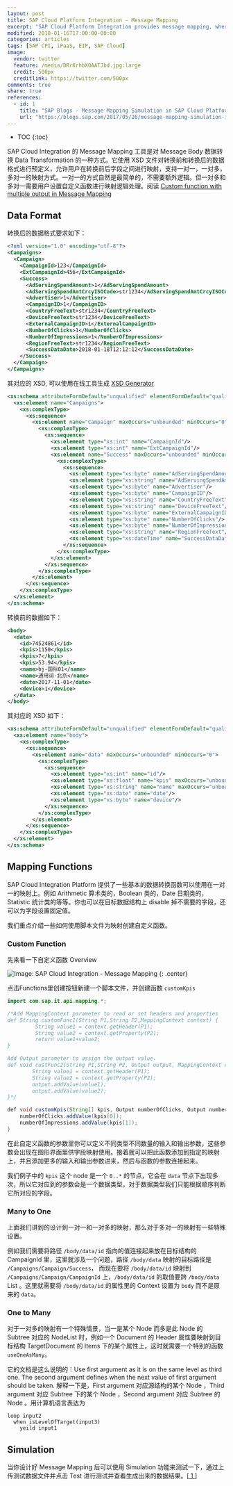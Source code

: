 ```yaml
---
layout: post
title: SAP Cloud Platform Integration - Message Mapping
excerpt: "SAP Cloud Platform Integration provides message mapping, where you can map fields between two messages  . Message mapping is one of the widely used message transformation steps in an integration flow."
modified: 2018-01-16T17:00:00-00:00
categories: articles
tags: [SAP CPI, iPaaS, EIP, SAP Cloud]
image:
  vendor: twitter
  feature: /media/DRrKrhbX0AATJbd.jpg:large
  credit: 500px
  creditlink: https://twitter.com/500px
comments: true
share: true
references:
  - id: 1
    title: "SAP Blogs - Message Mapping Simulation in SAP Cloud Platform Integration"
    url: "https://blogs.sap.com/2017/05/26/message-mapping-simulation-in-sap-cloud-platform-integration/"
---
```


* TOC
{:toc}

SAP Cloud Integration 的 Message Mapping 工具是对 Message Body 数据转换 Data Transformation 的一种方式。它使用 XSD 文件对转换前和转换后的数据格式进行预定义，允许用户在转换前后字段之间进行映射，支持一对一，一对多，多对一的映射方式。一对一的方式自然是最简单的，不需要额外逻辑。但一对多和多对一需要用户设置自定义函数进行映射逻辑处理。阅读 [Custom function with multiple output in Message Mapping](https://blogs.sap.com/2017/09/25/custom-function-with-multiple-output-in-message-mapping/)

## Data Format
转换后的数据格式要求如下：

```xml
<?xml version="1.0" encoding="utf-8"?>
<Campaigns>
  <Campaign>
    <CampaignId>123</CampaignId>
    <ExtCampaignId>456</ExtCampaignId>
    <Success>
      <AdServingSpendAmount>1</AdServingSpendAmount>
      <AdServingSpendAmtCrcyISOCode>str1234</AdServingSpendAmtCrcyISOCode>
      <Advertiser>1</Advertiser>
      <CampaignID>1</CampaignID>
      <CountryFreeText>str1234</CountryFreeText>
      <DeviceFreeText>str1234</DeviceFreeText>
      <ExternalCampaignID>1</ExternalCampaignID>
      <NumberOfClicks>1</NumberOfClicks>
      <NumberOfImpressions>1</NumberOfImpressions>
      <RegionFreeText>str1234</RegionFreeText>
      <SuccessDataDate>2018-01-18T12:12:12</SuccessDataDate>
    </Success>
  </Campaign>
</Campaigns>
```

其对应的 XSD, 可以使用在线工具生成 [XSD Generator](https://www.freeformatter.com/xsd-generator.html)

```xml
<xs:schema attributeFormDefault="unqualified" elementFormDefault="qualified" xmlns:xs="http://www.w3.org/2001/XMLSchema">
  <xs:element name="Campaigns">
    <xs:complexType>
      <xs:sequence>
        <xs:element name="Campaign" maxOccurs="unbounded" minOccurs="0">
          <xs:complexType>
            <xs:sequence>
              <xs:element type="xs:int" name="CampaignId"/>
              <xs:element type="xs:int" name="ExtCampaignId"/>
              <xs:element name="Success" maxOccurs="unbounded" minOccurs="0">
                <xs:complexType>
                  <xs:sequence>
                    <xs:element type="xs:byte" name="AdServingSpendAmount"/>
                    <xs:element type="xs:string" name="AdServingSpendAmtCrcyISOCode"/>
                    <xs:element type="xs:byte" name="Advertiser"/>
                    <xs:element type="xs:byte" name="CampaignID"/>
                    <xs:element type="xs:string" name="CountryFreeText"/>
                    <xs:element type="xs:string" name="DeviceFreeText"/>
                    <xs:element type="xs:byte" name="ExternalCampaignID"/>
                    <xs:element type="xs:byte" name="NumberOfClicks"/>
                    <xs:element type="xs:byte" name="NumberOfImpressions"/>
                    <xs:element type="xs:string" name="RegionFreeText"/>
                    <xs:element type="xs:dateTime" name="SuccessDataDate"/>
                  </xs:sequence>
                </xs:complexType>
              </xs:element>
            </xs:sequence>
          </xs:complexType>
        </xs:element>
      </xs:sequence>
    </xs:complexType>
  </xs:element>
</xs:schema>
```

转换前的数据如下：

```xml
<body>
  <data>
    <id>74524861</id>
    <kpis>1150</kpis>
    <kpis>7</kpis>
    <kpis>53.94</kpis>
    <name>bj-国际01</name>
    <name>通用词-北京</name>
    <date>2017-11-01</date>
    <device>1</device>
  </data>
</body>
```

其对应的 XSD 如下：

```xml
<xs:schema attributeFormDefault="unqualified" elementFormDefault="qualified" xmlns:xs="http://www.w3.org/2001/XMLSchema">
  <xs:element name="body">
    <xs:complexType>
      <xs:sequence>
        <xs:element name="data" maxOccurs="unbounded" minOccurs="0">
          <xs:complexType>
            <xs:sequence>
              <xs:element type="xs:int" name="id"/>
              <xs:element type="xs:float" name="kpis" maxOccurs="unbounded" minOccurs="0"/>
              <xs:element type="xs:string" name="name" maxOccurs="unbounded" minOccurs="0"/>
              <xs:element type="xs:date" name="date"/>
              <xs:element type="xs:byte" name="device"/>
            </xs:sequence>
          </xs:complexType>
        </xs:element>
      </xs:sequence>
    </xs:complexType>
  </xs:element>
</xs:schema>
```

## Mapping Functions

SAP Cloud Integration Platform 提供了一些基本的数据转换函数可以使用在一对一的映射上。例如 Arithmetic 算术类的，Boolean 类的，Date 日期类的，Statistic 统计类的等等。你也可以在目标数据结构上 disable 掉不需要的字段，还可以为字段设置固定值。

我们重点介绍一些如何使用脚本文件为映射创建自定义函数。

### Custom Function
先来看一下自定义函数 Overview

![Image: SAP Cloud Integration - Message Mapping](/images/cloud/hcp/hci/sci-message-mapping.png)
{: .center}

点击Functions里创建按钮新建一个脚本文件，并创建函数 `customKpis`

```java
import com.sap.it.api.mapping.*;

/*Add MappingContext parameter to read or set headers and properties
def String customFunc1(String P1,String P2,MappingContext context) {
         String value1 = context.getHeader(P1);
         String value2 = context.getProperty(P2);
         return value1+value2;
}

Add Output parameter to assign the output value.
def void custFunc2(String P1,String P2, Output output, MappingContext context) {
        String value1 = context.getHeader(P1);
        String value2 = context.getProperty(P2);
        output.addValue(value1);
        output.addValue(value2);
}*/

def void customKpis(String[] kpis, Output numberOfClicks, Output numberOfImpressions, MappingContext context){
    numberOfClicks.addValue(kpis[0]);
    numberOfImpressions.addValue(kpis[1]);
}
```

在此自定义函数的参数里你可以定义不同类型不同数量的输入和输出参数，这些参数会出现在图形界面里供字段映射使用。接着就可以把此函数添加到指定的映射上，并且添加更多的输入和输出参数进来，然后与函数的参数连接起来。

我们例子中的 `kpis` 这个 node 是一个 `0..*` 的节点，它会在 `data` 节点下出现多次，所以它对应到的参数会是一个数据类型，对于数据类型我们只能根据顺序判断它所对应的字段。

### Many to One
上面我们讲到的设计到一对一和一对多的映射，那么对于多对一的映射有一些特殊设置。

例如我们需要将路径 `/body/data/id` 指向的值连接起来放在目标结构的 CampaignId 里，这里就涉及一个问题，路径 `/body/data` 映射的目标路径是 `/Campaigns/Campaign/Success`， 而现在要将 `/body/data/id` 映射到 `/Campaigns/Campaign/CampaignId` 上，`/body/data/id` 的取值要跨 `/body/data` List 。这里就需要将 `/body/data/id` 的属性里的 Context 设置为 `body` 而不是原来的 `data`。

### One to Many
对于一对多的映射有一个特殊情景，当一是某个 Node 而多是此 Node 的 Subtree 对应的 NodeList 时，例如一个 Document 的 Header 属性要映射到目标结构 TargetDocument 的 Items 下的某个属性上，这时就需要一个特别的函数 `useOneAsMany`。

它的文档是这么说明的：Use first argument as it is on the same level as third one. The second argument defines when the next value of first argument should be taken. 解释一下是，First argument 对应源结构的某个 Node ，Third argument 对应 Subtree 下的某个 Node ，Second argument 对应 Subtree 的 Node 。用计算机语言表达为

```
loop input2
  when isLevelOfTarget(input3)
    yeild input1
```

## Simulation

当你设计好 Message Mapping 后可以使用 Simulation 功能来测试一下，通过上传测试数据文件并点击 Test 进行测试并查看生成出来的数据结果。[[ 1 ](#reference-1)]
